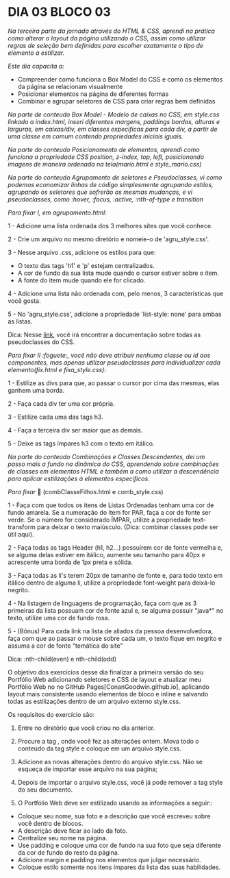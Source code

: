 # DIA 03 BLOCO 03

_Na terceira parte da jornada através do HTML & CSS, aprendi na prática como alterar o layout da página utilizando o CSS, assim como utilizar regras de seleção bem definidas para escolher exatamente o tipo de elemento a estilizar._

_Este dia capacita a:_

* Compreender como funciona o Box Model do CSS e como os elementos da página se relacionam visualmente
* Posicionar elementos na página de diferentes formas
* Combinar e agrupar seletores de CSS para criar regras bem definidas

_Na parte de conteudo Box Model - Modelo de caixas no CSS, em style.css linkado a index.html, inseri diferentes margens, paddings bordas, alturas e larguras, em caixas/div, em classes expecificas para cada div, a partir de uma classe em comum contendo propriedades iniciais iguais._

_Na parte do conteudo Posicionamento de elementos, aprendi como funciona a propriedade CSS position, z-index, top, left, posicionando imagens de maneira ordenada na tela(mario.html e style_mario.css)_

_Na parte do conteudo Agrupamento de seletores e Pseudoclasses, vi como podemos economizar linhas de código simplesmente agrupando estilos,  agrupando os seletores que sofrerão as mesmas mudanças, e vi pseudoclasses, como :hover, :focus, :active, :nth-of-type e transition_

_Para fixar I, em agrupamento.html:_

1 - Adicione uma lista ordenada dos 3 melhores sites que você conhece.

2 - Crie um arquivo no mesmo diretório e nomeie-o de 'agru_style.css'.

3 - Nesse arquivo .css, adicione os estilos para que:
  * O texto das tags 'h1' e 'p' estejam centralizados.
  * A cor de fundo da sua lista mude quando o cursor estiver sobre o item.
  * A fonte do item mude quando ele for clicado.

4 - Adicione uma lista não ordenada com, pelo menos, 3 características que você gosta.

5 - No 'agru_style.css', adicione a propriedade 'list-style: none' para ambas as listas.

Dica: Nesse [link](https://developer.mozilla.org/pt-BR/docs/Web/CSS/Pseudo-classes), você irá encontrar a documentação sobre todas as pseudoclasses do CSS.

_Para fixar II :foguete:, você não deve atribuir nenhuma classe ou id aos componentes, mas apenas utilizar pseudoclasses para individualizar cada elemento(fix.html e fixa_style.css):_

1 - Estilize as divs para que, ao passar o cursor por cima das mesmas, elas ganhem uma borda.

2 - Faça cada div ter uma cor própria.

3 - Estilize cada uma das tags h3.

4 - Faça a terceira div ser maior que as demais.

5 - Deixe as tags ímpares h3 com o texto em itálico.

_Na parte do conteudo Combinações e Classes Descendentes, dei um passo mais a fundo na dinâmica do CSS, aprendendo sobre combinações de classes em elementos HTML e também a como utilizar a descendência para aplicar estilizações à elementos específicos._

_Para fixar_ :rocket:
(combClasseFilhos.html e comb_style.css)

1 - Faça com que todos os itens de Listas Ordenadas tenham uma cor de fundo amarela. Se a numeração do item for PAR, faça a cor de fonte ser verde. Se o número for considerado ÍMPAR, utilize a propriedade text-transform para deixar o texto maiúsculo. (Dica: combinar classes pode ser útil aqui).

2 - Faça todas as tags Header (h1, h2...) possuírem cor de fonte vermelha e, se alguma delas estiver em itálico, aumente seu tamanho para 40px e acrescente uma borda de 1px preta e sólida.

3 - Faça todas as li's terem 20px de tamanho de fonte e, para todo texto em itálico dentro de alguma li, utilize a propriedade font-weight para deixá-lo negrito.

4 - Na listagem de linguagens de programação, faça com que as 3 primeiras da lista possuam cor de fonte azul e, se alguma possuir "java*" no texto, utilize uma cor de fundo rosa.

5 - (Bônus) Para cada link na lista de aliados da pessoa desenvolvedora, faça com que ao passar o mouse sobre cada um, o texto fique em negrito e assuma a cor de fonte "temática do site"

Dica: :nth-child(even) e nth-child(odd)

O objetivo dos exercí­cios desse dia finalizar a primeira versão do seu Portfólio Web adicionando seletores e CSS de layout e atualizar meu Portfólio Web no no GitHub Pages[ConanGoodwin.github.io], aplicando layout mais consistente usando elementos de bloco e inline e salvando todas as estilizações dentro de um arquivo externo style.css.

Os requisitos do exercício são:

1. Entre no diretório que você criou no dia anterior.

2. Procure a tag <style></style>, onde você fez as alterações ontem. Mova todo o conteúdo da tag style e coloque em um arquivo style.css.

3. Adicione as novas alterações dentro do arquivo style.css.
Não se esqueça de importar esse arquivo na sua página;

4. Depois de importar o arquivo style.css, você já pode remover a tag style do seu documento.

5. O Portfólio Web deve ser estilizado usando as informações a seguir::
  * Coloque seu nome, sua foto e a descrição que você escreveu sobre você dentro de blocos.
  * A descrição deve ficar ao lado da foto.
  * Centralize seu nome na página.
  * Use padding e coloque uma cor de fundo na sua foto que seja diferente da cor de fundo do resto da página.
  * Adicione margin e padding nos elementos que julgar necessário.
  * Coloque estilo somente nos itens ímpares da lista das suas habilidades.